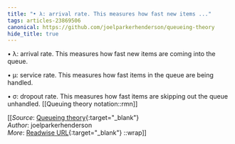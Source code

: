 ```yaml
---
title: "• λ: arrival rate. This measures how fast new items ..."
tags: articles-23869506
canonical: https://github.com/joelparkerhenderson/queueing-theory
hide_title: true
---
```


•   λ: arrival rate. This measures how fast new items are coming into the queue.
    
•   μ: service rate. This measures how fast items in the queue are being handled.
    
•   σ: dropout rate. This measures how fast items are skipping out the queue unhandled.
[[Queuing theory notation::rmn]]


[[_Source_: [Queueing theory](https://github.com/joelparkerhenderson/queueing-theory){:target="_blank"}<br>
_Author_: joelparkerhenderson<br>
_More_: [Readwise URL](https://readwise.io/open/466744994){:target="_blank"}
::wrap]]
